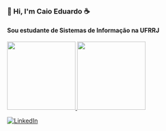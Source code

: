 ### 👋 Hi, I'm Caio Eduardo ☕

#### Sou estudante de Sistemas de Informação na UFRRJ

<!--
**CaioLr/CaioLr** is a ✨ _special_ ✨ repository because its `README.md` (this file) appears on your GitHub profile.

Here are some ideas to get you started:

- 🔭 I’m currently working on ...
- 🌱 I’m currently learning ...
- 👯 I’m looking to collaborate on ...
- 🤔 I’m looking for help with ...
- 💬 Ask me about ...
- 📫 How to reach me: ...
- 😄 Pronouns: ...
- ⚡ Fun fact: ...
-->

<div>
  <a href="https://github.com/CaioLr">
  <img height="160em" src="https://github-readme-stats.vercel.app/api?username=caiolr&show_icons=true&theme=radical"/>
  <img height="160em" src="https://github-readme-stats.vercel.app/api/top-langs/?username=caiolr&layout=&theme=dark"/>
</div>

[![LinkedIn](https://img.shields.io/badge/-LinkedIn-0d0D0D?style=flat&labelColor=0D0D0D&logo=Linkedin&Color=white)](https://www.linkedin.com/in/caio-eduardo-316906215/)
